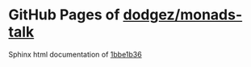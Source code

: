 GitHub Pages of [dodgez/monads-talk](https://github.com/dodgez/monads-talk.git)
===
Sphinx html documentation of [1bbe1b36](https://github.com/dodgez/monads-talk/tree/1bbe1b364adeb11b399355cc3ab4292b9006526a)
